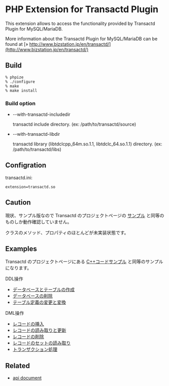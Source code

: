 # PHP Extension for Transactd Plugin

This extension allows to access the functionality provided by Transactd Plugin
for MySQL/MariaDB.

More information about the Transactd Plugin for MySQL/MariaDB can be found at
[» http://www.bizstation.jp/en/transactd/](http://www.bizstation.jp/en/transactd/)

## Build

```
% phpize
% ./configure
% make
% make install
```

### Build option

* --with-transactd-includedir

  transactd include directory.
  (ex: /path/to/transactd/source)

* --with-transactd-libdir

  transactd library (libtdclcpp\_64m.so.1.1, libtdclc\_64.so.1.1) directory.
  (ex: /path/to/transactd/libs)

## Configration

transactd.ini:

```
extension=transactd.so
```

## Caution

現状、サンプル版なので Transactd のプロジェクトページの
[サンプル](http://www.bizstation.jp/ja/transactd/client/sdk/doc/page_4exsample.html) と同等のものしか動作確認していません。

クラスのメソッド、プロパティのほとんどが未実装状態です。

## Examples

Transactd のプロジェクトページにある
[C++コードサンプル](http://www.bizstation.jp/ja/transactd/client/sdk/doc/page_4exsample.html) と同等のサンプルになります。

DDL操作

* [データベースとテーブルの作成](examples/create_database.php)
* [データベースの削除](examples/drop_database.php)
* [テーブル定義の変更と変換](examples/update_table_def.php)

DML操作

* [レコードの挿入](examples/insert_record.php)
* [レコードの読み取りと更新](examples/update_record.php)
* [レコードの削除](examples/delete_record.php)
* [レコードのセットの読み取り](examples/read_records.php)
* [トランザクション処理](examples/transaction.php)

## Related

* [api document](http://api.at-ninja.jp/php-ext-transactd/)
